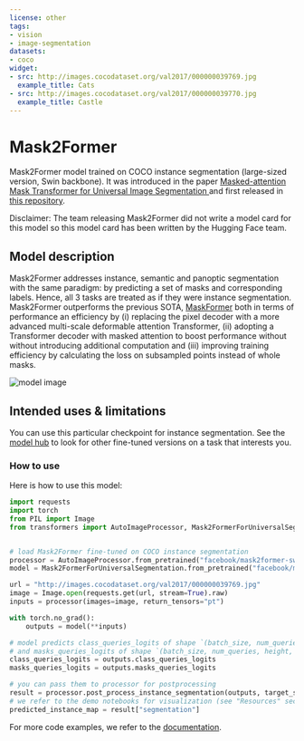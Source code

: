 ```yaml
---
license: other
tags:
- vision
- image-segmentation
datasets:
- coco
widget:
- src: http://images.cocodataset.org/val2017/000000039769.jpg
  example_title: Cats
- src: http://images.cocodataset.org/val2017/000000039770.jpg
  example_title: Castle
---
```


# Mask2Former

Mask2Former model trained on COCO instance segmentation (large-sized version, Swin backbone). It was introduced in the paper [Masked-attention Mask Transformer for Universal Image Segmentation
](https://arxiv.org/abs/2112.01527) and first released in [this repository](https://github.com/facebookresearch/Mask2Former/). 

Disclaimer: The team releasing Mask2Former did not write a model card for this model so this model card has been written by the Hugging Face team.

## Model description

Mask2Former addresses instance, semantic and panoptic segmentation with the same paradigm: by predicting a set of masks and corresponding labels. Hence, all 3 tasks are treated as if they were instance segmentation. Mask2Former outperforms the previous SOTA, 
[MaskFormer](https://arxiv.org/abs/2107.06278) both in terms of performance an efficiency by (i) replacing the pixel decoder with a more advanced multi-scale deformable attention Transformer, (ii) adopting a Transformer decoder with masked attention to boost performance without
without introducing additional computation and (iii) improving training efficiency by calculating the loss on subsampled points instead of whole masks.

![model image](https://huggingface.co/datasets/huggingface/documentation-images/resolve/main/mask2former_architecture.png)

## Intended uses & limitations

You can use this particular checkpoint for instance segmentation. See the [model hub](https://huggingface.co/models?search=mask2former) to look for other
fine-tuned versions on a task that interests you.

### How to use

Here is how to use this model:

```python
import requests
import torch
from PIL import Image
from transformers import AutoImageProcessor, Mask2FormerForUniversalSegmentation


# load Mask2Former fine-tuned on COCO instance segmentation
processor = AutoImageProcessor.from_pretrained("facebook/mask2former-swin-large-coco-instance")
model = Mask2FormerForUniversalSegmentation.from_pretrained("facebook/mask2former-swin-large-coco-instance")

url = "http://images.cocodataset.org/val2017/000000039769.jpg"
image = Image.open(requests.get(url, stream=True).raw)
inputs = processor(images=image, return_tensors="pt")

with torch.no_grad():
    outputs = model(**inputs)

# model predicts class_queries_logits of shape `(batch_size, num_queries)`
# and masks_queries_logits of shape `(batch_size, num_queries, height, width)`
class_queries_logits = outputs.class_queries_logits
masks_queries_logits = outputs.masks_queries_logits

# you can pass them to processor for postprocessing
result = processor.post_process_instance_segmentation(outputs, target_sizes=[image.size[::-1]])[0]
# we refer to the demo notebooks for visualization (see "Resources" section in the Mask2Former docs)
predicted_instance_map = result["segmentation"]
```

For more code examples, we refer to the [documentation](https://huggingface.co/docs/transformers/master/en/model_doc/mask2former).